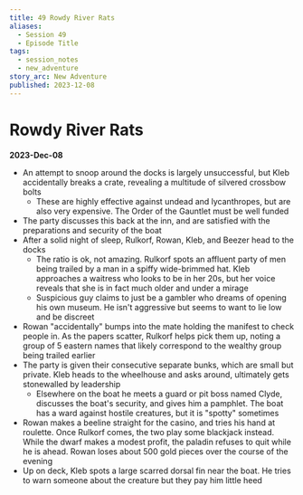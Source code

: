 ```yaml
---
title: 49 Rowdy River Rats
aliases:
  - Session 49
  - Episode Title
tags:
  - session_notes
  - new_adventure
story_arc: New Adventure
published: 2023-12-08
---
```

# Rowdy River Rats
**2023-Dec-08**

- An attempt to snoop around the docks is largely unsuccessful, but Kleb accidentally breaks a crate, revealing a multitude of silvered crossbow bolts
	- These are highly effective against undead and lycanthropes, but are also very expensive. The Order of the Gauntlet must be well funded
- The party discusses this back at the inn, and are satisfied with the preparations and security of the boat
- After a solid night of sleep, Rulkorf, Rowan, Kleb, and Beezer head to the docks
	- The ratio is ok, not amazing. Rulkorf spots an affluent party of men being trailed by a man in a spiffy wide-brimmed hat. Kleb approaches a waitress who looks to be in her 20s, but her voice reveals that she is in fact much older and under a mirage
	- Suspicious guy claims to just be a gambler who dreams of opening his own museum. He isn't aggressive but seems to want to lie low and be discreet
- Rowan "accidentally" bumps into the mate holding the manifest to check people in. As the papers scatter, Rulkorf helps pick them up, noting a group of 5 eastern names that likely correspond to the wealthy group being trailed earlier
- The party is given their consecutive separate bunks, which are small but private. Kleb heads to the wheelhouse and asks around, ultimately gets stonewalled by leadership
	- Elsewhere on the boat he meets a guard or pit boss named Clyde, discusses the boat's security, and gives him a pamphlet. The boat has a ward against hostile creatures, but it is "spotty" sometimes
- Rowan makes a beeline straight for the casino, and tries his hand at roulette. Once Rulkorf comes, the two play some blackjack instead. While the dwarf makes a modest profit, the paladin refuses to quit while he is ahead. Rowan loses about 500 gold pieces over the course of the evening
- Up on deck, Kleb spots a large scarred dorsal fin near the boat. He tries to warn someone about the creature but they pay him little heed